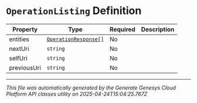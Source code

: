# `OperationListing` Definition

| Property | Type | Required | Description |
|----------|------|----------|-------------|
| entities | [`OperationResponse[]`](operationresponse-definition.md) | No |  |
| nextUri | `string` | No |  |
| selfUri | `string` | No |  |
| previousUri | `string` | No |  |

---

*This file was automatically generated by the Generate Genesys Cloud Platform API classes utility on 2025-04-24T15:04:25.767Z*